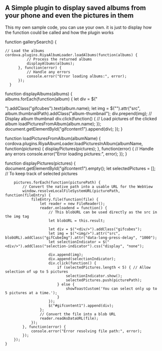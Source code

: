 <h2>A Simple plugin to display saved albums from your phone and even the pictures in them</h2>

This my own sample code, you can use your own. it is just to display how the function could be called and how the plugin works

function gallerySearch() {
  
    // Load the albums
    cordova.plugins.RiyaAlbumLoader.loadAlbums(function(albums) {
              // Process the returned albums
              displayAlbums(albums);
          }, function(error) {
              // Handle any errors
              console.error("Error loading albums:", error);
          });
      }

function displayAlbums(albums) {    
  albums.forEach(function(album) {
        let div = $("<div/>").addClass("gifcubes").text(album.name);
        let img = $("<img/>").attr("src", album.thumbnailPath).addClass("album-thumbnail");
        div.prepend(img); // Display album thumbnail
        div.click(function() {
            // Load pictures of the clicked album
            loadPicturesFromAlbum(album.name);
        });
       document.getElementById("gifcontent1").append(div);
    });
}

function loadPicturesFromAlbum(albumName) {
    cordova.plugins.RiyaAlbumLoader.loadPicturesInAlbum(albumName, function(pictures) {
        displayPictures(pictures);
    }, function(error) {
        // Handle any errors
        console.error("Error loading pictures:", error);
    });
}

function displayPictures(pictures) {
         document.getElementById("gifcontent1").empty();
        let selectedPictures = []; // To keep track of selected pictures
    
        pictures.forEach(function(picturePath) {
            // Convert the native path into a usable URL for the WebView
            window.resolveLocalFileSystemURL(picturePath, function(fileEntry) {
                fileEntry.file(function(file) {
                    let reader = new FileReader();
                    reader.onloadend = function() {
                        // This blobURL can be used directly as the src in the img tag
                        let blobURL = this.result;
    
                        let div = $("<div/>").addClass("gifcubes");
                        let img = $("<img/>").attr("src", blobURL).addClass("gifCubeImg").attr("data-long-press-delay", "1000");
                        let selectionIndicator = $("<div/>").addClass("selection-indicator").css("display", "none");
    
                        div.append(img);
                        div.append(selectionIndicator);
                        div.click(function() {
                            if (selectedPictures.length < 5) { // Allow selection of up to 5 pictures
                                selectionIndicator.show();
                                selectedPictures.push(picturePath);
                            } else {
                                showToastCustom('You can select only up to 5 pictures at a time.');
                            }
                        });
                        $("#gifcontent1").append(div);
                    };
                    // Convert the file into a blob URL
                    reader.readAsDataURL(file);
                });
            }, function(error) {
                console.error("Error resolving file path:", error);
            });
        });
    }

